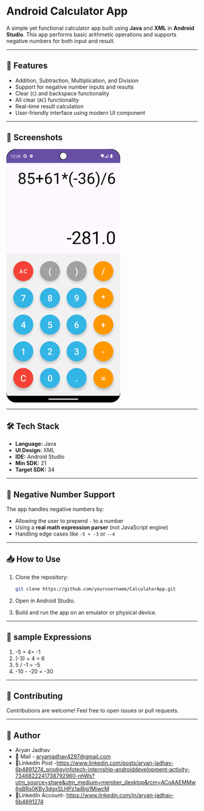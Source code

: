 ﻿# Android Calculator App

A simple yet functional calculator app built using **Java** and **XML** in **Android Studio**. This app performs basic arithmetic operations and supports negative numbers for both input and result.

---

## 🚀 Features

- Addition, Subtraction, Multiplication, and Division
- Support for negative number inputs and results
- Clear (`C`) and backspace functionality
- All clear (`AC`) functionality
- Real-time result calculation
- User-friendly interface using modern UI component

---

## 📱 Screenshots
<img src="screenshots/Screenshot_20250704_122639.png" alt="Light Theme" width="300"/>
 
---

## 🛠️ Tech Stack

- **Language:** Java
- **UI Design:** XML
- **IDE:** Android Studio
- **Min SDK:** 21
- **Target SDK:** 34

---

## 🧠 Negative Number Support

The app handles negative numbers by:

- Allowing the user to prepend `-` to a number
- Using a **real math expression parser** (not JavaScript engine)
- Handling edge cases like `-5 + -3` or `--4`

---

## 📥 How to Use

1. Clone the repository:
   ```bash
   git clone https://github.com/yourusername/CalculatorApp.git

2. Open in Android Studio.

3. Build and run the app on an emulator or physical device.

---

## 🧪 sample Expressions
1. -5 + 4= -1
2. (-3) + 4 = 6
3. 5 / -1 = -5
4. -10 - -20 = -30

---

## 🤝 Contributing
Contributions are welcome! Feel free to open issues or pull requests.

---
## 👤 Author
- Aryan Jadhav
- 📧 Mail -  aryanjadhav4297@gmail.com
- 🔗LinkedIn Post -https://www.linkedin.com/posts/aryan-jadhav-6b4891274_prodigyinfotech-internship-androiddevelopment-activity-7346822241738792960-nhWs?utm_source=share&utm_medium=member_desktop&rcm=ACoAAEMMw6gBRs0KBy3dgxSLHPz1aiBjg1MiwcM
- 🔗LinkedIn Account- https://www.linkedin.com/in/aryan-jadhav-6b4891274